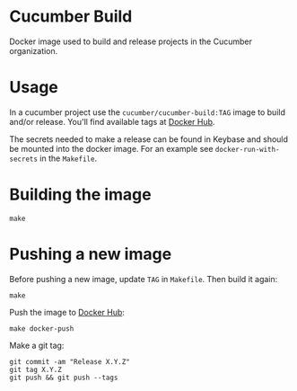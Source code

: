 Cucumber Build
==============

Docker image used to build and release projects in the Cucumber organization.

# Usage

In a cucumber project use the `cucumber/cucumber-build:TAG` image to build
and/or release. You'll find available tags at [Docker Hub](https://hub.docker.com/r/cucumber/cucumber-build/tags).

The secrets needed to make a release can be found in Keybase
and should be mounted into the docker image. For an example see
`docker-run-with-secrets` in the `Makefile`.

# Building the image

    make

# Pushing a new image

Before pushing a new image, update `TAG` in `Makefile`. Then build it again:

    make

Push the image to [Docker Hub](https://hub.docker.com/r/cucumber/cucumber-build/tags):

    make docker-push

Make a git tag:

    git commit -am "Release X.Y.Z"
    git tag X.Y.Z
    git push && git push --tags
